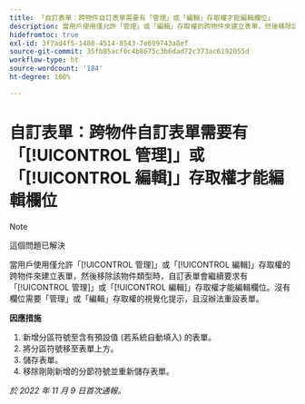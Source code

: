 ```yaml
---
title: 「自訂表單：跨物件自訂表單需要有「管理」或「編輯」存取權才能編輯欄位」
description: 當用戶使用僅允許「管理」或「編輯」存取權的跨物件來建立表單，然後移除該物件類型時，自訂表單會繼續要求有管理或編輯存取權才能編輯欄位。沒有欄位需要「管理」或「編輯」存取權的視覺化提示，且沒辦法重設表單。
hidefromtoc: true
exl-id: 3f7ad4f5-1480-4514-8543-7e699743a8ef
source-git-commit: 35fb85acf0c4b8675c3b6dad72c373ac6192055d
workflow-type: ht
source-wordcount: '184'
ht-degree: 100%

---
```


# 自訂表單：跨物件自訂表單需要有「[!UICONTROL 管理]」或「[!UICONTROL 編輯]」存取權才能編輯欄位

<!--Won't fix, live for workaround-->

>[!NOTE]
>
>這個問題已解決

當用戶使用僅允許「[!UICONTROL 管理]」或「[!UICONTROL 編輯]」存取權的跨物件來建立表單，然後移除該物件類型時，自訂表單會繼續要求有「[!UICONTROL 管理]」或「[!UICONTROL 編輯]」存取權才能編輯欄位。沒有欄位需要「管理」或「編輯」存取權的視覺化提示，且沒辦法重設表單。

**因應措施**

1. 新增分區符號至含有預設值 (若系統自動填入) 的表單。
2. 將分區符號移至表單上方。
3. 儲存表單。
4. 移除剛剛新增的分節符號並重新儲存表單。

_於 2022 年 11 月 9 日首次通報。_
